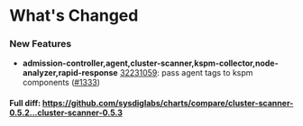 # What's Changed

### New Features
- **admission-controller,agent,cluster-scanner,kspm-collector,node-analyzer,rapid-response** [32231059](https://github.com/sysdiglabs/charts/commit/322310597ffbf9e47b5755be8f2f65a6e68296a2): pass agent tags to kspm components ([#1333](https://github.com/sysdiglabs/charts/issues/1333))
#### Full diff: https://github.com/sysdiglabs/charts/compare/cluster-scanner-0.5.2...cluster-scanner-0.5.3
